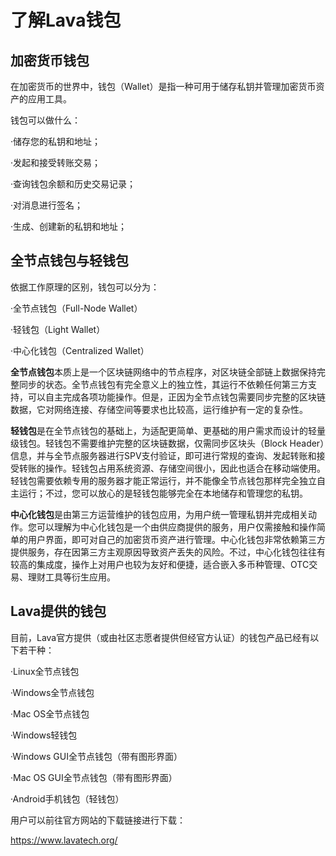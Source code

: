 # 了解Lava钱包

## 加密货币钱包

在加密货币的世界中，钱包（Wallet）是指一种可用于储存私钥并管理加密货币资产的应用工具。

钱包可以做什么：

·储存您的私钥和地址；

·发起和接受转账交易；

·查询钱包余额和历史交易记录；

·对消息进行签名；

·生成、创建新的私钥和地址；

## 全节点钱包与轻钱包

依据工作原理的区别，钱包可以分为：

·全节点钱包（Full-Node Wallet）

·轻钱包（Light Wallet）

·中心化钱包（Centralized Wallet）

**全节点钱包**本质上是一个区块链网络中的节点程序，对区块链全部链上数据保持完整同步的状态。全节点钱包有完全意义上的独立性，其运行不依赖任何第三方支持，可以自主完成各项功能操作。但是，正因为全节点钱包需要同步完整的区块链数据，它对网络连接、存储空间等要求也比较高，运行维护有一定的复杂性。

**轻钱包**是在全节点钱包的基础上，为适配更简单、更基础的用户需求而设计的轻量级钱包。轻钱包不需要维护完整的区块链数据，仅需同步区块头（Block Header）信息，并与全节点服务器进行SPV支付验证，即可进行常规的查询、发起转账和接受转账的操作。轻钱包占用系统资源、存储空间很小，因此也适合在移动端使用。轻钱包需要依赖专用的服务器才能正常运行，并不能像全节点钱包那样完全独立自主运行；不过，您可以放心的是轻钱包能够完全在本地储存和管理您的私钥。

**中心化钱包**是由第三方运营维护的钱包应用，为用户统一管理私钥并完成相关动作。您可以理解为中心化钱包是一个由供应商提供的服务，用户仅需接触和操作简单的用户界面，即可对自己的加密货币资产进行管理。中心化钱包非常依赖第三方提供服务，存在因第三方主观原因导致资产丢失的风险。不过，中心化钱包往往有较高的集成度，操作上对用户也较为友好和便捷，适合嵌入多币种管理、OTC交易、理财工具等衍生应用。

## Lava提供的钱包

目前，Lava官方提供（或由社区志愿者提供但经官方认证）的钱包产品已经有以下若干种：

·Linux全节点钱包

·Windows全节点钱包

·Mac OS全节点钱包

·Windows轻钱包

·Windows GUI全节点钱包（带有图形界面）

·Mac OS GUI全节点钱包（带有图形界面）

·Android手机钱包（轻钱包）

用户可以前往官方网站的下载链接进行下载：

<https://www.lavatech.org/>







